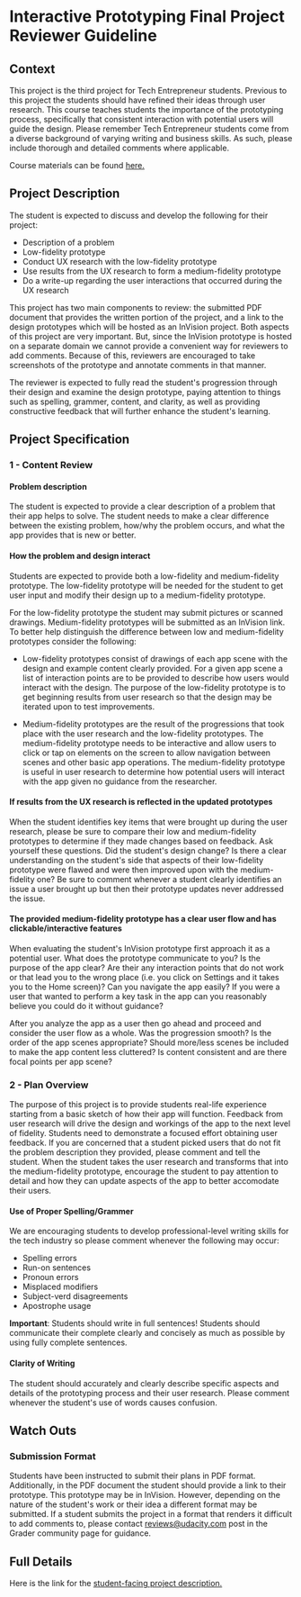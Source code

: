 Interactive Prototyping Final Project Reviewer Guideline
=============================================

## Context

This project is the third project for Tech Entrepreneur students. Previous to this project the students should have refined their ideas through user research. This course teaches students the importance of the prototyping process, specifically that consistent interaction with potential users will guide the design. Please remember Tech Entrepreneur students come from a diverse background of varying writing and business skills. As such, please include thorough and detailed comments where applicable.

Course materials can be found [here.]()

## Project Description

The student is expected to discuss and develop the following for their project:

* Description of a problem
* Low-fidelity prototype
* Conduct UX research with the low-fidelity prototype
* Use results from the UX research to form a medium-fidelity prototype
* Do a write-up regarding the user interactions that occurred during the UX research

This project has two main components to review: the submitted PDF document that provides the written portion of the project, and a link to the design prototypes which will be hosted as an InVision project. Both aspects of this project are very important. But, since the InVision prototype is hosted on a separate domain we cannot provide a convenient way for reviewers to add comments. Because of this, reviewers are encouraged to take screenshots of the prototype and annotate comments in that manner.

The reviewer is expected to fully read the student's progression through their design and examine the design prototype, paying attention to things such as spelling, grammer, content, and clarity, as well as providing constructive feedback that will further enhance the student's learning.

<!--Here is an example <project href = -->

## Project Specification

### 1 - Content Review

#### Problem description
The student is expected to provide a clear description of a problem that their app helps to solve. The student needs to make a clear difference between the existing problem, how/why the problem occurs, and what the app provides that is new or better.

#### How the problem and design interact
Students are expected to provide both a low-fidelity and medium-fidelity prototype. The low-fidelity prototype will be needed for the student to get user input and modify their design up to a medium-fidelity prototype.

For the low-fidelity prototype the student may submit pictures or scanned drawings. Medium-fidelity prototypes will be submitted as an InVision link. To better help distinguish the difference between low and medium-fidelity prototypes consider the following:

* Low-fidelity prototypes consist of drawings of each app scene with the design and example content clearly provided. For a given app scene a list of interaction points are to be provided to describe how users would interact with the design. The purpose of the low-fidelity prototype is to get beginning results from user research so that the design may be iterated upon to test improvements.

* Medium-fidelity prototypes are the result of the progressions that took place with the user research and the low-fidelity prototypes. The medium-fidelity prototype needs to be interactive and allow users to click or tap on elements on the screen to allow navigation between scenes and other basic app operations. The medium-fidelity prototype is useful in user research to determine how potential users will interact with the app given no guidance from the researcher.


#### If results from the UX research is reflected in the updated prototypes
When the student identifies key items that were brought up during the user research, please be sure to compare their low and medium-fidelity prototypes to determine if they made changes based on feedback. Ask yourself these questions. Did the student's design change? Is there a clear understanding on the student's side that aspects of their low-fidelity prototype were flawed and were then improved upon with the medium-fidelity one? Be sure to comment whenever a student clearly identifies an issue a user brought up but then their prototype updates never addressed the issue.

#### The provided medium-fidelity prototype has a clear user flow and has clickable/interactive features
When evaluating the student's InVision prototype first approach it as a potential user. What does the prototype communicate to you? Is the purpose of the app clear? Are their any interaction points that do not work or that lead you to the wrong place (i.e. you click on Settings and it takes you to the Home screen)? Can you navigate the app easily? If you were a user that wanted to perform a key task in the app can you reasonably believe you could do it without guidance?

After you analyze the app as a user then go ahead and proceed and consider the user flow as a whole. Was the progression smooth? Is the order of the app scenes appropriate? Should more/less scenes be included to make the app content less cluttered? Is content consistent and are there focal points per app scene?

### 2 - Plan Overview

The purpose of this project is to provide students real-life experience starting from a basic sketch of how their app will function. Feedback from user research will drive the design and workings of the app to the next level of fidelity. Students need to demonstrate a focused effort obtaining user feedback. If you are concerned that a student picked users that do not fit the problem description they provided, please comment and tell the student. When the student takes the user research and transforms that into the medium-fidelity prototype, encourage the student to pay attention to detail and how they can update aspects of the app to better accomodate their users.

#### Use of Proper Spelling/Grammer

We are encouraging students to develop professional-level writing skills for the tech industry so please comment whenever the following may occur:

* Spelling errors
* Run-on sentences
* Pronoun errors
* Misplaced modifiers
* Subject-verd disagreements
* Apostrophe usage

**Important**: Students should write in full sentences! Students should communicate their complete clearly and concisely as much as possible by using fully complete sentences.

#### Clarity of Writing

The student should accurately and clearly describe specific aspects and details of the prototyping process and their user research. Please comment whenever the student's use of words causes confusion.

## Watch Outs

### Submission Format

Students have been instructed to submit their plans in PDF format. Additionally, in the PDF document the student should provide a link to their prototype. This prototype may be in InVision. However, depending on the nature of the student's work or their idea a different format may be submitted. If a student submits the project in a format that renders it difficult to add comments to, please contact reviews@udacity.com post in the Grader community page for guidance.

## Full Details

Here is the link for the [student-facing project description.](https://docs.google.com/document/d/1zxlht9GaXrVkO8lwIFz5T-W5Qfv250GgLHOgYvI2Wk0/pub?embedded=true)

